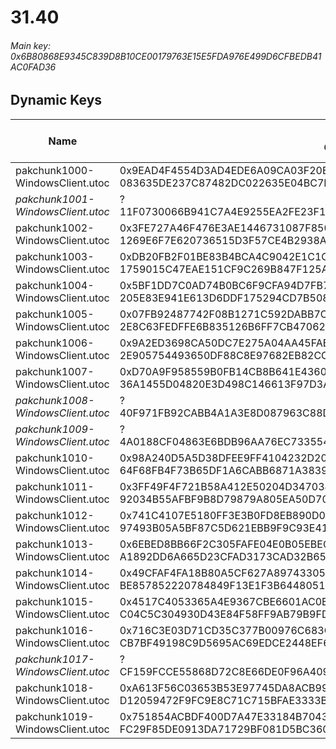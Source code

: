# 31.40

###### *Main key: 0x6B80868E9345C839D8B10CE00179763E15E5FDA976E499D6CFBEDB41AC0FAD36*

## Dynamic Keys

| Name                              | Key</br>GUID                                                                                            | High Res Textures |
|-----------------------------------|---------------------------------------------------------------------------------------------------------|-------------------|
| pakchunk1000-WindowsClient.utoc   | 0x9EAD4F4554D3AD4EDE6A09CA03F20EE4662314F17A5DDDA65C3605ED8AE7BA65</br>083635DE237C87482DC022635E04BC7E | ✔️                 |
| *pakchunk1001-WindowsClient.utoc*   | ?</br>11F0730066B941C7A4E9255EA2FE23F1 | ❌                 |
| pakchunk1002-WindowsClient.utoc   | 0x3FE727A46F476E3AE1446731087F850F90B5F5C4908A3D95EE91D3B1B55F8BF4</br>1269E6F7E620736515D3F57CE4B2938A | ✔️                 |
| pakchunk1003-WindowsClient.utoc   | 0xDB20FB2F01BE83B4BCA4C9042E1C1C1D73BD67D976FB8529C18645ABF7C74AEC</br>1759015C47EAE151CF9C269B847F125A | ✔️                 |
| pakchunk1004-WindowsClient.utoc   | 0x5BF1DD7C0AD74B0BC6F9CFA94D7FB768DA096B0BB894FB01F9C3D6A673019D90</br>205E83E941E613D6DDF175294CD7B508 | ✔️                 |
| pakchunk1005-WindowsClient.utoc   | 0x07FB92487742F08B1271C592DABB7C0A0D250631B7FA4F8D72EDA9FEAB41F354</br>2E8C63FEDFFE6B835126B6FF7CB47062 | ✔️                 |
| pakchunk1006-WindowsClient.utoc   | 0x9A2ED3698CA50DC7E275A04AA45FAB1C453D1EE30E1E656A862B9A8380BC2925</br>2E905754493650DF88C8E97682EB82CC | ✔️                 |
| pakchunk1007-WindowsClient.utoc   | 0xD70A9F958559B0FB14CB8B641E436014D8FB082E65CA1D1F5001494F552C9222</br>36A1455D04820E3D498C146613F97D3A | ❌                 |
| *pakchunk1008-WindowsClient.utoc*   | ?</br>40F971FB92CABB4A1A3E8D087963C88D | ✔️                 |
| *pakchunk1009-WindowsClient.utoc*   | ?</br>4A0188CF04863E6BDB96AA76EC733554 | ✔️                 |
| pakchunk1010-WindowsClient.utoc   | 0x98A240D5A5D38DFEE9FF4104232D20F994B57511C5F49BBD4B0890A8CAAD8147</br>64F68FB4F73B65DF1A6CABB6871A3839 | ❌                 |
| pakchunk1011-WindowsClient.utoc   | 0x3FF49F4F721B58A412E50204D347034FFA91E6899A9B516508D11B98AE3862EA</br>92034B55AFBF9B8D79879A805EA50D70 | ✔️                 |
| pakchunk1012-WindowsClient.utoc   | 0x741C4107E5180FF3E3B0FD8EB890D07656B5D9E9B3FF2D93A5869C9CE2A07432</br>97493B05A5BF87C5D621EBB9F9C93E41 | ❌                 |
| pakchunk1013-WindowsClient.utoc   | 0x6EBED8BB66F2C305FAFE04E0B05EBEC8E82F6A0F769C71C1ACDCD29D062F325E</br>A1892DD6A665D23CFAD3173CAD32B65C | ✔️                 |
| pakchunk1014-WindowsClient.utoc   | 0x49CFAF4FA18B80A5CF627A89743305FA225FDC60CCAB84B3E31D65C5F0FD074E</br>BE857852220784849F13E1F3B6448051 | ❌                 |
| pakchunk1015-WindowsClient.utoc   | 0x4517C4053365A4E9367CBE6601AC0EDF5B2E29507E07A022501F2FC3194B5FAE</br>C04C5C304930D43E84F58FF9AB79B9FD | ✔️                 |
| pakchunk1016-WindowsClient.utoc   | 0x716C3E03D71CD35C377B00976C683C2FB1023E7524EA4CBFFE35B4903BC4D41F</br>CB7BF49198C9D5695AC69EDCE2448EF6 | ✔️                 |
| *pakchunk1017-WindowsClient.utoc*   | ?</br>CF159FCCE55868D72C8E66DE0F96A409 | ❌                 |
| pakchunk1018-WindowsClient.utoc   | 0xA613F56C03653B53E97745DA8ACB99F80D08B8118A940380CE658C3C6B1CF06D</br>D12059472F9FC9E8C71C715BFAE3333B | ✔️                 |
| pakchunk1019-WindowsClient.utoc   | 0x751854ACBDF400D7A47E33184B70437EEC54CBE8E890F1B263542DECE61FA2A0</br>FC29F85DE0913DA71729BF081D5BC360 | ❌                 |